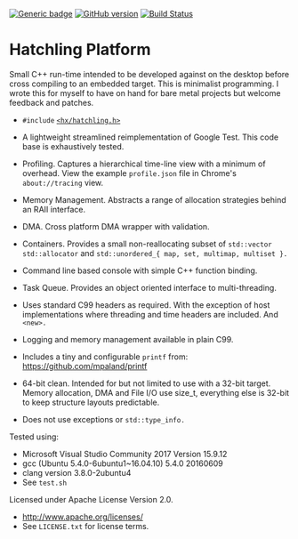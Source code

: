 [![Generic badge](https://img.shields.io/badge/hatchling-platform-blue.svg)](https://github.com/whatchamacallem/hatchlingplatform)
[![GitHub version](https://badge.fury.io/gh/whatchamacallem%2Fhatchlingplatform.svg)](http://badge.fury.io/gh/whatchamacallem%2Fhatchlingplatform)
[![Build Status](https://travis-ci.org/whatchamacallem/hatchlingplatform.svg?branch=master)](https://travis-ci.org/whatchamacallem/hatchlingplatform)

# Hatchling Platform

Small C++ run-time intended to be developed against on the desktop before cross
compiling to an embedded target.  This is minimalist programming.  I wrote this for
myself to have on hand for bare metal projects but welcome feedback and patches.

 * `#include` [`<hx/hatchling.h>`](https://github.com/whatchamacallem/hatchlingplatform/blob/master/include/hx/hatchling.h)

 * A lightweight streamlined reimplementation of Google Test.  This code base is
   exhaustively tested.

 * Profiling.  Captures a hierarchical time-line view with a minimum of
   overhead.  View the example `profile.json` file in Chrome's
   `about://tracing` view.

 * Memory Management.  Abstracts a range of allocation strategies behind an
   RAII interface.

 * DMA.  Cross platform DMA wrapper with validation.

 * Containers.  Provides a small non-reallocating subset of
   `std::vector` `std::allocator` and `std::unordered_{ map, set, multimap,
   multiset }.`

 * Command line based console with simple C++ function binding.
 
 * Task Queue.  Provides an object oriented interface to multi-threading.

 * Uses standard C99 headers as required.  With the exception of host
   implementations where threading and time headers are included.  And
   `<new>.`

 * Logging and memory management available in plain C99.

 * Includes a tiny and configurable `printf` from: https://github.com/mpaland/printf

  * 64-bit clean.  Intended for but not limited to use with a 32-bit
   target.  Memory allocation, DMA and File I/O use size_t, everything
   else is 32-bit to keep structure layouts predictable.

 * Does not use exceptions or `std::type_info.`

Tested using:
 * Microsoft Visual Studio Community 2017 Version 15.9.12
 * gcc (Ubuntu 5.4.0-6ubuntu1~16.04.10) 5.4.0 20160609
 * clang version 3.8.0-2ubuntu4
 * See `test.sh` 

Licensed under Apache License Version 2.0.
 * http://www.apache.org/licenses/
 * See `LICENSE.txt` for license terms.
